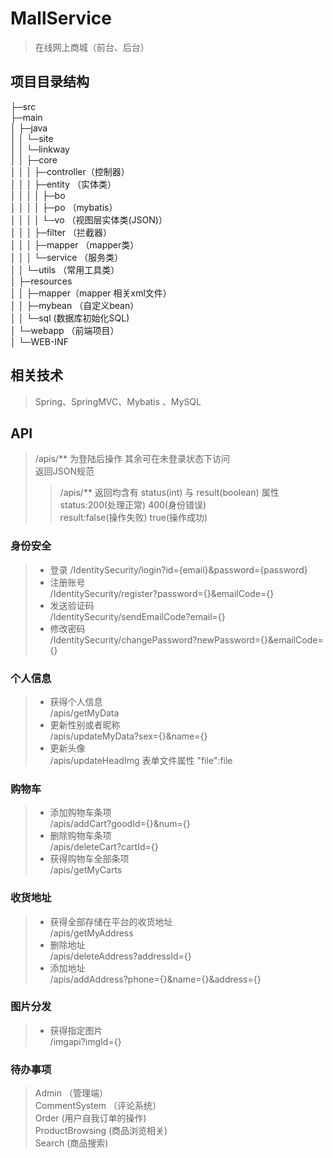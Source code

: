 # MallService
> 在线网上商城（前台、后台） 

## 项目目录结构  
├─src  
  ├─main  
  │  ├─java  
  │  │  └─site  
  │  │      └─linkway  
  │  │          ├─core  
  │  │          │  ├─controller（控制器）  
  │  │          │  ├─entity  （实体类）  
  │  │          │  │  ├─bo    
  │  │          │  │  ├─po  （mybatis）    
  │  │          │  │  └─vo  （视图层实体类(JSON)）  
  │  │          │  ├─filter  （拦截器）  
  │  │          │  ├─mapper  （mapper类）  
  │  │          │  └─service （服务类）  
  │  │          └─utils  （常用工具类）  
  │  ├─resources  
  │  │  ├─mapper（mapper 相关xml文件）  
  │  │  ├─mybean  （自定义bean）    
  │  │  └─sql   (数据库初始化SQL)   
  │  └─webapp  （前端项目）  
  │      └─WEB-INF  


## 相关技术  
> Spring、SpringMVC、Mybatis 、MySQL  
## API  
> /apis/** 为登陆后操作 其余可在未登录状态下访问  
> 返回JSON规范 
>> /apis/** 返回均含有 status(int) 与 result(boolean) 属性   
>> status:200(处理正常) 400(身份错误)  
>> result:false(操作失败)  true(操作成功)

### 身份安全
> * 登录
> /IdentitySecurity/login?id={email}&password={password}  
> * 注册账号  
> /IdentitySecurity/register?password={}&emailCode={}  
> * 发送验证码  
> /IdentitySecurity/sendEmailCode?email={}  
> * 修改密码  
> /IdentitySecurity/changePassword?newPassword={}&emailCode={}  

### 个人信息  
> * 获得个人信息  
> /apis/getMyData  
> * 更新性别或者昵称  
> /apis/updateMyData?sex={}&name={}  
> * 更新头像  
> /apis/updateHeadImg    表单文件属性 "file":file  

### 购物车
> * 添加购物车条项  
>  /apis/addCart?goodId={}&num={}  
> * 删除购物车条项  
>  /apis/deleteCart?cartId={}  
> * 获得购物车全部条项  
>  /apis/getMyCarts  

### 收货地址  
> * 获得全部存储在平台的收货地址  
>  /apis/getMyAddress  
> * 删除地址  
>  /apis/deleteAddress?addressId={}  
> * 添加地址  
>  /apis/addAddress?phone={}&name={}&address={}  

### 图片分发  
> * 获得指定图片  
> /imgapi?imgId={}  


### 待办事项
> Admin  （管理端）   
> CommentSystem   （评论系统）   
> Order  (用户自我订单的操作)      
> ProductBrowsing   (商品浏览相关)    
> Search (商品搜索)    
 

